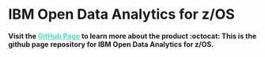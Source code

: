 # IBM Open Data Analytics for z/OS
<strong>Visit the <a href="https://izoda.github.io//" target="_blank" style="color: #47E3C1;">GitHub Page</a> to learn more about the product :octocat:
        This is the github page repository for IBM Open Data Analytics for z/OS.
